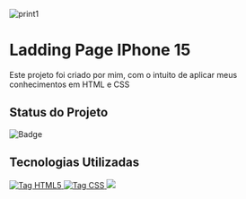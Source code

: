 
![print1](https://github.com/MuriloSegger/Projeto_IPhone15/assets/140568760/ad3d3e3e-facc-43c5-8177-ff7faab8ff3b)

<h1>Ladding Page IPhone 15</h1>
<p>Este projeto foi criado por mim, com o intuito de aplicar meus conhecimentos em HTML e CSS</p>
<h2><strong>Status do Projeto</strong></h2>

  ![Badge](https://img.shields.io/badge/STATUS-CONCLUIDO-green)
  
<h2><strong>Tecnologias Utilizadas</strong></h2>
<a href="https://developer.mozilla.org/pt-BR/docs/Web/HTML">
    <img src="https://img.shields.io/badge/html5-%23E34F26.svg?style=for-the-badge&logo=html5&logoColor=white" alt="Tag HTML5">
</a>
<a href="https://developer.mozilla.org/pt-BR/docs/Web/CSS">
    <img src="https://img.shields.io/badge/css3-%231572B6.svg?style=for-the-badge&logo=css3&logoColor=white" alt="Tag CSS">
</a>
<a href="https://git-scm.com/doc">
    <img src="https://img.shields.io/badge/git-%23F05033.svg?style=for-the-badge&logo=git&logoColor=white">
</a>
